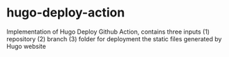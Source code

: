 # hugo-deploy-action
Implementation of Hugo Deploy Github Action, contains three inputs (1) repository (2) branch (3) folder for deployment the static files generated by Hugo website
